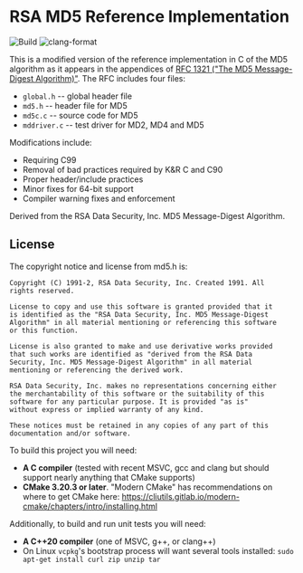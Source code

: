 # RSA MD5 Reference Implementation

![Build](../../actions/workflows/build.yml/badge.svg) ![clang-format](../../actions/workflows/clang-format.yml/badge.svg)

This is a modified version of the reference implementation in C of the MD5 algorithm as it appears in the appendices of [RFC 1321 ("The MD5 Message-Digest Algorithm)"](https://datatracker.ietf.org/doc/html/rfc1321).  The RFC includes four files:

- `global.h` -- global header file
- `md5.h` -- header file for MD5
- `md5c.c` -- source code for MD5
- `mddriver.c` -- test driver for MD2, MD4 and MD5

Modifications include:

- Requiring C99
- Removal of bad practices required by K&R C and C90
- Proper header/include practices
- Minor fixes for 64-bit support
- Compiler warning fixes and enforcement

Derived from the RSA Data Security, Inc. MD5 Message-Digest Algorithm.

## License

The copyright notice and license from md5.h is:

```text
Copyright (C) 1991-2, RSA Data Security, Inc. Created 1991. All
rights reserved.

License to copy and use this software is granted provided that it
is identified as the "RSA Data Security, Inc. MD5 Message-Digest
Algorithm" in all material mentioning or referencing this software
or this function.

License is also granted to make and use derivative works provided
that such works are identified as "derived from the RSA Data
Security, Inc. MD5 Message-Digest Algorithm" in all material
mentioning or referencing the derived work.

RSA Data Security, Inc. makes no representations concerning either
the merchantability of this software or the suitability of this
software for any particular purpose. It is provided "as is"
without express or implied warranty of any kind.

These notices must be retained in any copies of any part of this
documentation and/or software.
```

To build this project you will need:

- **A C compiler** (tested with recent MSVC, gcc and clang but should support nearly anything that CMake supports)
- **CMake 3.20.3 or later**.  "Modern CMake" has recommendations on where to get CMake here: <https://cliutils.gitlab.io/modern-cmake/chapters/intro/installing.html>

Additionally, to build and run unit tests you will need:

- **A C++20 compiler** (one of MSVC, g++, or clang++)
- On Linux `vcpkg`'s bootstrap process will want several tools installed: `sudo apt-get install curl zip unzip tar`
